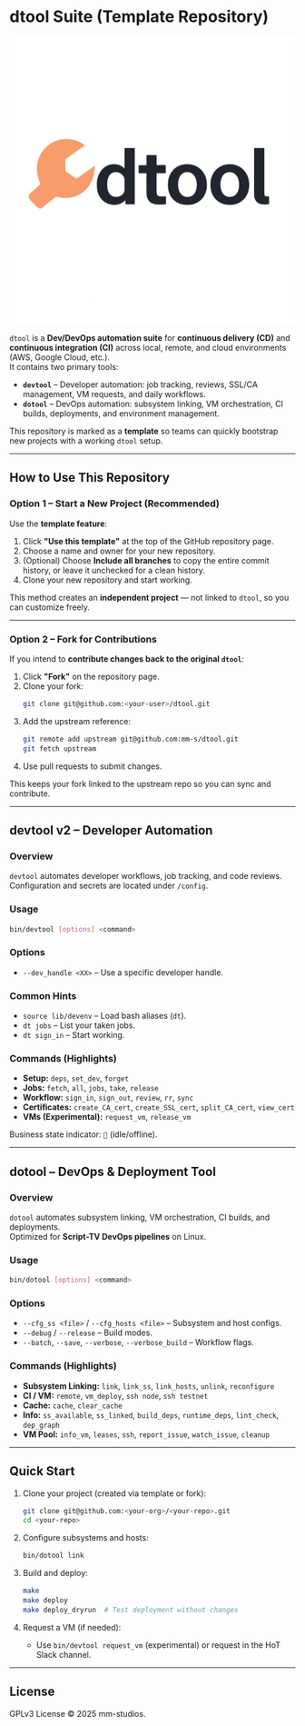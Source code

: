 # dtool Suite (Template Repository)

![dtool logo](logo.png)

`dtool` is a **Dev/DevOps automation suite** for **continuous delivery (CD)** and **continuous integration (CI)** across local, remote, and cloud environments (AWS, Google Cloud, etc.).  
It contains two primary tools:

- **`devtool`** – Developer automation: job tracking, reviews, SSL/CA management, VM requests, and daily workflows.
- **`dotool`** – DevOps automation: subsystem linking, VM orchestration, CI builds, deployments, and environment management.

This repository is marked as a **template** so teams can quickly bootstrap new projects with a working `dtool` setup.

---

## How to Use This Repository

### Option 1 – Start a New Project (Recommended)
Use the **template feature**:
1. Click **"Use this template"** at the top of the GitHub repository page.
2. Choose a name and owner for your new repository.
3. (Optional) Choose **Include all branches** to copy the entire commit history, or leave it unchecked for a clean history.
4. Clone your new repository and start working.

This method creates an **independent project** — not linked to `dtool`, so you can customize freely.

---

### Option 2 – Fork for Contributions
If you intend to **contribute changes back to the original `dtool`**:
1. Click **"Fork"** on the repository page.
2. Clone your fork:
   ```bash
   git clone git@github.com:<your-user>/dtool.git
   ```
3. Add the upstream reference:
   ```bash
   git remote add upstream git@github.com:mm-s/dtool.git
   git fetch upstream
   ```
4. Use pull requests to submit changes.

This keeps your fork linked to the upstream repo so you can sync and contribute.

---

## devtool v2 – Developer Automation

### Overview
`devtool` automates developer workflows, job tracking, and code reviews.  
Configuration and secrets are located under `/config`.

### Usage
```bash
bin/devtool [options] <command>
```

### Options
- `--dev_handle <XX>` – Use a specific developer handle.

### Common Hints
- `source lib/devenv` – Load bash aliases (`dt`).
- `dt jobs` – List your taken jobs.
- `dt sign_in` – Start working.

### Commands (Highlights)
- **Setup:** `deps`, `set_dev`, `forget`
- **Jobs:** `fetch`, `all`, `jobs`, `take`, `release`
- **Workflow:** `sign_in`, `sign_out`, `review`, `rr`, `sync`
- **Certificates:** `create_CA_cert`, `create_SSL_cert`, `split_CA_cert`, `view_cert`
- **VMs (Experimental):** `request_vm`, `release_vm`

Business state indicator: `🔴` (idle/offline).

---

## dotool – DevOps & Deployment Tool

### Overview
`dotool` automates subsystem linking, VM orchestration, CI builds, and deployments.  
Optimized for **Script-TV DevOps pipelines** on Linux.

### Usage
```bash
bin/dotool [options] <command>
```

### Options
- `--cfg_ss <file>` / `--cfg_hosts <file>` – Subsystem and host configs.
- `--debug` / `--release` – Build modes.
- `--batch`, `--save`, `--verbose`, `--verbose_build` – Workflow flags.

### Commands (Highlights)
- **Subsystem Linking:** `link`, `link_ss`, `link_hosts`, `unlink`, `reconfigure`
- **CI / VM:** `remote`, `vm_deploy`, `ssh node`, `ssh testnet`
- **Cache:** `cache`, `clear_cache`
- **Info:** `ss_available`, `ss_linked`, `build_deps`, `runtime_deps`, `lint_check`, `dep_graph`
- **VM Pool:** `info_vm`, `leases`, `ssh`, `report_issue`, `watch_issue`, `cleanup`

---

## Quick Start

1. Clone your project (created via template or fork):
   ```bash
   git clone git@github.com:<your-org>/<your-repo>.git
   cd <your-repo>
   ```

2. Configure subsystems and hosts:
   ```bash
   bin/dotool link
   ```

3. Build and deploy:
   ```bash
   make
   make deploy
   make deploy_dryrun  # Test deployment without changes
   ```

4. Request a VM (if needed):
   - Use `bin/devtool request_vm` (experimental) or request in the HoT Slack channel.

---

## License

GPLv3 License © 2025 mm-studios.
